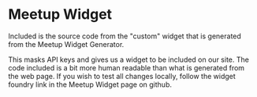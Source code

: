 # Meetup Widget # 

Included is the source code from the "custom" widget that is generated from the Meetup Widget Generator. 

This masks API keys and gives us a widget to be included on our site. The code included is a bit more human readable than what is generated from the web page. If you wish to test all changes locally, follow the widget foundry link in the Meetup Widget page on github. 



